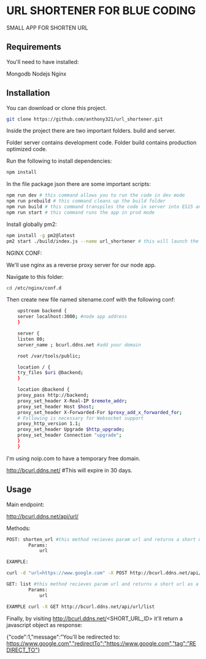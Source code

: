 # URL SHORTENER FOR BLUE CODING

SMALL APP FOR SHORTEN URL

## Requirements

You'll need to have installed:

Mongodb
Nodejs
Nginx

## Installation

You can download or clone this project.

```bash
git clone https://github.com/anthony321/url_shortener.git
```

Inside the project there are two important folders. 
build and server.

Folder server contains development code.
Folder build contains production optimized code.

Run the following to install dependencies:

```bash
npm install
```

In the file package json there are some important scripts:

```bash
npm run dev # this command allows you to run the code in dev mode
npm run prebuild # this command cleans up the build folder
npm run build # this command transpiles the code in server into ES15 and place it in the folder build
npm run start # this command runs the app in prod mode
```
Install globally pm2:
```bash
npm install -g pm2@latest
pm2 start ./build/index.js --name url_shortener # this will launch the app as a service
```

NGINX CONF:

We'll use nginx as a reverse proxy server for our node app.

Navigate to this folder:

```bash
cd /etc/nginx/conf.d
```
Then create new file named sitename.conf with the following conf:

```bash
    upstream backend {
    server localhost:3000; #node app address
    }

    server {
    listen 80;
    server_name ; bcurl.ddns.net #add your domain

    root /var/tools/public;

    location / {
    try_files $uri @backend;
    }

    location @backend {
    proxy_pass http://backend;
    proxy_set_header X-Real-IP $remote_addr;
    proxy_set_header Host $host;
    proxy_set_header X-Forwarded-For $proxy_add_x_forwarded_for;
    # Following is necessary for Websocket support
    proxy_http_version 1.1;
    proxy_set_header Upgrade $http_upgrade;
    proxy_set_header Connection "upgrade";
    }
    }
```

I'm using noip.com to have a temporary free domain.

http://bcurl.ddns.net/ #This will expire in 30 days.



## Usage

Main endpoint: 

http://bcurl.ddns.net/api/url/

Methods:

```bash
POST: shorten_url #this method recieves param url and returns a short url as a json format.
        Params: 
            url

EXAMPLE:

curl -d "url=https://www.google.com" -X POST http://bcurl.ddns.net/api/url/shorten
```

```bash
GET: list #this method recieves param url and returns a short url as a json format.
        Params: 
            url

EXAMPLE curl -X GET http://bcurl.ddns.net/api/url/list
```

Finally, by visiting http://bcurl.ddns.net/<SHORT_URL_ID>
it'll return a javascript object as response:

{"code":1,"message":"You'll be redirected to: https://www.google.com","redirectTo":"https://www.google.com","tag":"REDIRECT_TO"}